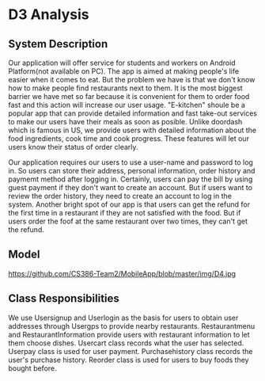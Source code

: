 # D3 Analysis
## System Description
Our application will offer service for students and workers on Android Platform(not available on PC). The app is aimed at making people's life easier when it comes to eat. But the problem we have is that we don't know how to make people find restaurants next to them. It is the most biggest barrier we have met so far because it is convenient for them to order food fast and this action will increase our user usage. "E-kitchen" shoule be a popular app that can provide detailed information and fast take-out services to make our users have their meals as soon as posible. Unlike doordash which is famous in US, we provide users with detailed information about the food ingredients, cook time and cook progress. These features will let our users know their status of order clearly.

Our application requires our users to use a user-name and password to log in. So users can store their address, personal information, order history and paymemt method after logging in. Certainly, users can pay the bill by using guest payment if they don't want to create an account. But if users want to review the order history, they need to create an account to log in the system. Another bright spot of our app is that users can get the refund for the first time in a restaurant if they are not satisfied with the food. But if users order the foof at the same restaurant over two times, they can't get the refund.

## Model
https://github.com/CS386-Team2/MobileApp/blob/master/img/D4.jpg

## Class Responsibilities 
We use Usersignup and Userlogin as the basis for users to obtain user addresses through Usergps to provide nearby restaurants. Restaurantmenu and RestaurantInformation provide users with restaurant information to let them choose dishes. Usercart class records what the user has selected. Userpay class is used for user payment. Purchasehistory class records the user's purchase history. Reorder class is used for users to buy foods they bought before.

